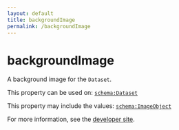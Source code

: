 ```yaml
---
layout: default
title: backgroundImage
permalink: /backgroundImage
---
```


# backgroundImage
A background image for the `Dataset`.

This property can be used on: [`schema:Dataset`](https://schema.org/Dataset)

This property may include the values: [`schema:ImageObject`](https://schema.org/ImageObject)

For more information, see the [developer site](https://developer.openactive.io/data-model/types/).